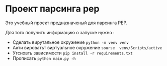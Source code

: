 # Проект парсинга pep
Это учебный проект предназначеный для парсинга PEP.

Для того получить информацию о запуске нужно :
* Сделать вирутальное окружение ```python -m venv venv```
* Акти вироватьт виртуальное окружение ```sourse  venv/Scripts/active```
* Утсновть зависимости ```pip install -r requirements.txt ```
* Прописать ```python main.py -h```